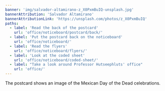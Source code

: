 ```yaml
---
banner: 'img/salvador-altamirano-z_X0PxmBuIQ-unsplash.jpg'
bannerAttribution: 'Salvador Altamirano'
bannerAttributionLink: 'https://unsplash.com/photos/z_X0PxmBuIQ'
paths:
  - label: 'Read the back of the postcard'
    url: 'office/noticeboard/postcard/back/'
  - label: 'Put the postcard back on the noticeboard'
    url: 'office/noticeboard/'
  - label: 'Read the flyers'
    url: 'office/noticeboard/flyers/'
  - label: 'Look at the coded sheet'
    url: 'office/noticeboard/coded-sheet/'
  - label: "Take a look around Professor Hutseephluts' office"
    url: 'office/'
---
```


The postcard shows an image of the Mexican Day of the Dead celebrations.
